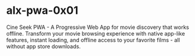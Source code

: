 # alx-pwa-0x01
Cine Seek PWA - A Progressive Web App for movie discovery that works offline. Transform your movie browsing experience with native app-like features, instant loading, and offline access to your favorite films - all without app store downloads.
